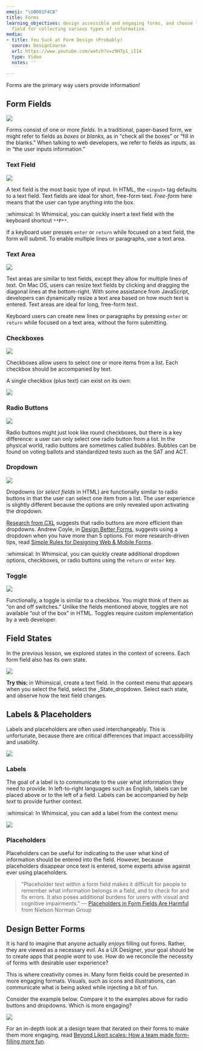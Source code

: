 ```yaml
---
emoji: "\U0001F4CB"
title: Forms
learning_objectives: design accessible and engaging forms, and choose the appropriate
  field for collecting various types of information.
media:
- title: You Suck at Form Design (Probably)
  source: DesignCourse
  url: https://www.youtube.com/watch?v=z9H7p1_iI14
  type: Video
  notes: ''

---
```

Forms are the primary way users provide information!

## Form Fields

![](https://paper-attachments.dropbox.com/s_384961FBBBD46E6F8BD319E69057F39099099AD0C8B590484353B51FDFEB8B0B_1598560203588_Unknown.png)

Forms consist of one or more _fields_. In a traditional, paper-based form, we might refer to fields as _boxes_ or _blanks,_ as in “check all the boxes” or “fill in the blanks.” When talking to web developers, we refer to fields as _inputs_, as in “the user inputs information.”

### Text Field

![](https://paper-attachments.dropbox.com/s_384961FBBBD46E6F8BD319E69057F39099099AD0C8B590484353B51FDFEB8B0B_1598560589851_image.png)

A text field is the most basic type of input. In HTML, the `<input>` tag defaults to a text field. Text fields are ideal for short, free-form text. _Free-form_ here means that the user can type anything into the box.

:whimsical: In Whimsical, you can quickly insert a text field with the keyboard shortcut `**P**`.

If a keyboard user presses `enter` or `return` while focused on a text field, the form will submit. To enable multiple lines or paragraphs, use a text area.

### Text Area

![](https://paper-attachments.dropbox.com/s_384961FBBBD46E6F8BD319E69057F39099099AD0C8B590484353B51FDFEB8B0B_1598560546713_image.png)

Text areas are similar to text fields, except they allow for multiple lines of text. On Mac OS, users can resize text fields by clicking and dragging the diagonal lines at the bottom-right. With some assistance from JavaScript, developers can dynamically resize a text area based on how much text is entered. Text areas are ideal for long, free-form text.

Keyboard users can create new lines or paragraphs by pressing `enter` or `return` while focused on a text area, without the form submitting.

### Checkboxes

![](https://paper-attachments.dropbox.com/s_384961FBBBD46E6F8BD319E69057F39099099AD0C8B590484353B51FDFEB8B0B_1598562259671_checks.gif)

Checkboxes allow users to select one or more items from a list. Each checkbox should be accompanied by text.

A single checkbox (plus text) can exist on its own:

![](https://paper-attachments.dropbox.com/s_384961FBBBD46E6F8BD319E69057F39099099AD0C8B590484353B51FDFEB8B0B_1598561164879_image.png)

### Radio Buttons

![](https://paper-attachments.dropbox.com/s_384961FBBBD46E6F8BD319E69057F39099099AD0C8B590484353B51FDFEB8B0B_1598562478553_image.png)

Radio buttons might just look like round checkboxes, but there is a key difference: a user can only select one radio button from a list. In the physical world, radio buttons are sometimes called _bubbles._ Bubbles can be found on voting ballots and standardized tests such as the SAT and ACT.

### Dropdown

![](https://paper-attachments.dropbox.com/s_384961FBBBD46E6F8BD319E69057F39099099AD0C8B590484353B51FDFEB8B0B_1598572637124_image.png)

Dropdowns (or _select fields_ in HTML) are functionally similar to radio buttons in that the user can select one item from a list. The user experience is slightly different because the options are only revealed upon activating the dropdown.

[Research from CXL](https://cxl.com/research-study/form-field-usability-buttons/) suggests that radio buttons are more efficient than dropdowns. Andrew Coyle, in [Design Better Forms](https://medium.com/nextux/design-better-forms-96fadca0f49c), suggests using a dropdown when you have more than 5 options. For more research-driven tips, read [Simple Rules for Designing Web & Mobile Forms](http://subtract.design/entry/forms/).

:whimsical: In Whimsical, you can quickly create additional dropdown options, checkboxes, or radio buttons using the `return` or `enter` key.

### Toggle

![](https://paper-attachments.dropbox.com/s_384961FBBBD46E6F8BD319E69057F39099099AD0C8B590484353B51FDFEB8B0B_1598627912550_image.png)

Functionally, a toggle is similar to a checkbox. You might think of them as “on and off switches.” Unlike the fields mentioned above, toggles are not available “out of the box” in HTML. Toggles require custom implementation by a web developer.

## Field States

In the previous lesson, we explored states in the context of screens. Each form field also has its own state.

![](https://paper-attachments.dropbox.com/s_384961FBBBD46E6F8BD319E69057F39099099AD0C8B590484353B51FDFEB8B0B_1598637631859_image.png)

**Try this:** in Whimsical, create a text field. In the context menu that appears when you select the field, select the _State_dropdown. Select each state, and observe how the text field changes.

## Labels & Placeholders

Labels and placeholders are often used interchangeably. This is unfortunate, because there are critical differences that impact accessibility and usability.

![](https://paper-attachments.dropbox.com/s_384961FBBBD46E6F8BD319E69057F39099099AD0C8B590484353B51FDFEB8B0B_1598638940644_image.png)

### Labels

The goal of a label is to communicate to the user what information they need to provide. In left-to-right languages such as English, labels can be placed above or to the left of a field. Labels can be accompanied by _help text_ to provide further context.

:whimsical: In Whimsical, you can add a label from the context menu:

![](https://paper-attachments.dropbox.com/s_384961FBBBD46E6F8BD319E69057F39099099AD0C8B590484353B51FDFEB8B0B_1598639277348_20200828142747383.gif)

### Placeholders

Placeholders can be useful for indicating to the user what kind of information should be entered into the field. However, because placeholders disappear once text is entered, some experts advise against ever using placeholders.

> "Placeholder text within a form field makes it difficult for people to remember what information belongs in a field, and to check for and fix errors. It also poses additional burdens for users with visual and cognitive impairments." — [Placeholders in Form Fields Are Harmful](https://www.nngroup.com/articles/form-design-placeholders/) from Nielson Norman Group

## Design Better Forms

It is hard to imagine that anyone actually _enjoys_ filling out forms. Rather, they are viewed as a necessary evil. As a UX Designer, your goal should be to create apps that people _want_ to use. How do we reconcile the necessity of forms with desirable user experience?

This is where creativity comes in. Many form fields could be presented in more engaging formats. Visuals, such as icons and illustrations, can communicate what is being asked while injecting a bit of fun.

Consider the example below. Compare it to the examples above for radio buttons and dropdowns. Which is more engaging?

![](https://paper-attachments.dropbox.com/s_384961FBBBD46E6F8BD319E69057F39099099AD0C8B590484353B51FDFEB8B0B_1598639986503_image.png)

For an in-depth look at a design team that iterated on their forms to make them more engaging, read [Beyond Likert scales: How a team made form-filling more fun](https://www.invisionapp.com/inside-design/beyond-likert-scales).
